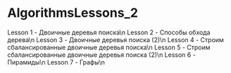 # AlgorithmsLessons_2

Lesson 1 - Двоичные деревья поиска\n
Lesson 2 - Способы обхода дерева\n
Lesson 3 - Двоичные деревья поиска (2)\n
Lesson 4 - Строим сбалансированные двоичные деревья поиска\n
Lesson 5 - Строим сбалансированные двоичные деревья поиска (2)\n
Lesson 6 - Пирамиды\n
Lesson 7 - Графы\n
